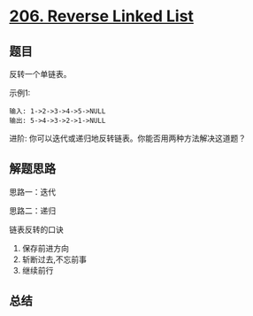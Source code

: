 # [206. Reverse Linked List](https://leetcode-cn.com/problems/reverse-linked-list/)

## 题目

反转一个单链表。


示例1:

```
输入: 1->2->3->4->5->NULL
输出: 5->4->3->2->1->NULL
```

进阶:
你可以迭代或递归地反转链表。你能否用两种方法解决这道题？



## 解题思路

思路一：迭代

思路二：递归


链表反转的口诀
1. 保存前进方向
2. 斩断过去,不忘前事
3. 继续前行


## 总结